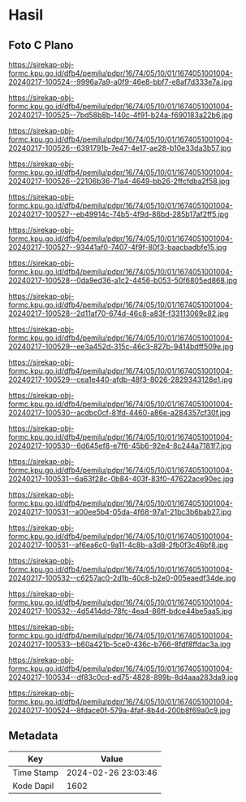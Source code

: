 # Hasil

## Foto C Plano

https://sirekap-obj-formc.kpu.go.id/dfb4/pemilu/pdpr/16/74/05/10/01/1674051001004-20240217-100524--9996a7a9-a0f9-46e8-bbf7-e8af7d333e7a.jpg

https://sirekap-obj-formc.kpu.go.id/dfb4/pemilu/pdpr/16/74/05/10/01/1674051001004-20240217-100525--7bd58b8b-140c-4f91-b24a-f690183a22b6.jpg

https://sirekap-obj-formc.kpu.go.id/dfb4/pemilu/pdpr/16/74/05/10/01/1674051001004-20240217-100526--6391791b-7e47-4e17-ae28-b10e33da3b57.jpg

https://sirekap-obj-formc.kpu.go.id/dfb4/pemilu/pdpr/16/74/05/10/01/1674051001004-20240217-100526--22106b36-71a4-4649-bb26-2ffcfdba2f58.jpg

https://sirekap-obj-formc.kpu.go.id/dfb4/pemilu/pdpr/16/74/05/10/01/1674051001004-20240217-100527--eb49914c-74b5-4f9d-86bd-285b17af2ff5.jpg

https://sirekap-obj-formc.kpu.go.id/dfb4/pemilu/pdpr/16/74/05/10/01/1674051001004-20240217-100527--93441af0-7407-4f9f-80f3-baacbadbfe15.jpg

https://sirekap-obj-formc.kpu.go.id/dfb4/pemilu/pdpr/16/74/05/10/01/1674051001004-20240217-100528--0da9ed36-a1c2-4456-b053-50f6805ed868.jpg

https://sirekap-obj-formc.kpu.go.id/dfb4/pemilu/pdpr/16/74/05/10/01/1674051001004-20240217-100528--2d11af70-674d-46c8-a83f-f33113069c82.jpg

https://sirekap-obj-formc.kpu.go.id/dfb4/pemilu/pdpr/16/74/05/10/01/1674051001004-20240217-100529--ee3a452d-315c-46c3-827b-9414bdff509e.jpg

https://sirekap-obj-formc.kpu.go.id/dfb4/pemilu/pdpr/16/74/05/10/01/1674051001004-20240217-100529--cea1e440-afdb-48f3-8026-2829343128e1.jpg

https://sirekap-obj-formc.kpu.go.id/dfb4/pemilu/pdpr/16/74/05/10/01/1674051001004-20240217-100530--acdbc0cf-81fd-4460-a86e-a284357cf30f.jpg

https://sirekap-obj-formc.kpu.go.id/dfb4/pemilu/pdpr/16/74/05/10/01/1674051001004-20240217-100530--6d645ef8-e7f6-45b6-92e4-8c244a7181f7.jpg

https://sirekap-obj-formc.kpu.go.id/dfb4/pemilu/pdpr/16/74/05/10/01/1674051001004-20240217-100531--6a63f28c-0b84-403f-83f0-47622ace90ec.jpg

https://sirekap-obj-formc.kpu.go.id/dfb4/pemilu/pdpr/16/74/05/10/01/1674051001004-20240217-100531--a00ee5b4-05da-4f68-97a1-21bc3b6bab27.jpg

https://sirekap-obj-formc.kpu.go.id/dfb4/pemilu/pdpr/16/74/05/10/01/1674051001004-20240217-100531--af6ea6c0-9a11-4c8b-a3d8-2fb0f3c46bf8.jpg

https://sirekap-obj-formc.kpu.go.id/dfb4/pemilu/pdpr/16/74/05/10/01/1674051001004-20240217-100532--c6257ac0-2d1b-40c8-b2e0-005eaedf34de.jpg

https://sirekap-obj-formc.kpu.go.id/dfb4/pemilu/pdpr/16/74/05/10/01/1674051001004-20240217-100532--4d5414dd-78fc-4ea4-86ff-bdce44be5aa5.jpg

https://sirekap-obj-formc.kpu.go.id/dfb4/pemilu/pdpr/16/74/05/10/01/1674051001004-20240217-100533--b60a421b-5ce0-436c-b766-8fdf8ffdac3a.jpg

https://sirekap-obj-formc.kpu.go.id/dfb4/pemilu/pdpr/16/74/05/10/01/1674051001004-20240217-100534--df83c0cd-ed75-4828-899b-8d4aaa283da9.jpg

https://sirekap-obj-formc.kpu.go.id/dfb4/pemilu/pdpr/16/74/05/10/01/1674051001004-20240217-100524--8fdace0f-579a-4faf-8b4d-200b8f69a0c9.jpg


## Metadata

| Key        | Value               |
| ---------- | ------------------- |
| Time Stamp | 2024-02-26 23:03:46 |
| Kode Dapil | 1602                |



